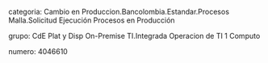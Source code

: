 categoria:
Cambio en Produccion.Bancolombia.Estandar.Procesos Malla.Solicitud Ejecución Procesos en Producción

grupo:
CdE Plat y Disp On-Premise TI.Integrada Operacion de TI 1 Computo

numero:
4046610